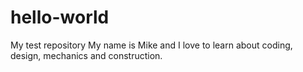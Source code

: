 # hello-world
My test repository
My name is Mike and I love to learn about coding, design, mechanics and construction.
